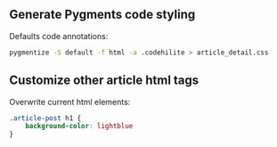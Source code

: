 ## Generate Pygments code styling

Defaults code annotations:

```bash
pygmentize -S default -f html -a .codehilite > article_detail.css
```

## Customize other article html tags

Overwrite current html elements:

```css
.article-post h1 {
    background-color: lightblue
}
```
